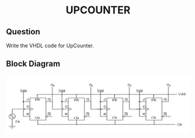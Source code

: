 <div align = 'Center'>
<h1> UPCOUNTER </h1>
</div>

## Question
Write the VHDL code for UpCounter.

## Block Diagram
<div align = 'center'>
<img src = '4bitupcounter.png'>
</div>